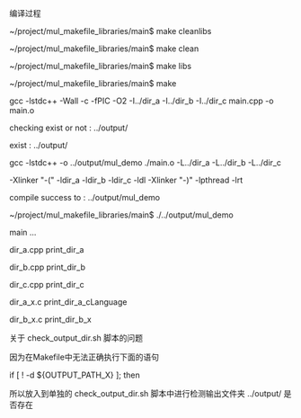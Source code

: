 
编译过程 

~/project/mul_makefile_libraries/main$ make cleanlibs

~/project/mul_makefile_libraries/main$ make clean 

~/project/mul_makefile_libraries/main$ make libs 

~/project/mul_makefile_libraries/main$ make

gcc -lstdc++ -Wall -c -fPIC -O2 -I../dir_a -I../dir_b -I../dir_c main.cpp -o main.o

checking exist or not :  ../output/

exist :  ../output/

gcc -lstdc++ -o ../output/mul_demo ./main.o -L../dir_a -L../dir_b -L../dir_c 

-Xlinker "-(" -ldir_a -ldir_b -ldir_c -ldl -Xlinker "-)" -lpthread -lrt



compile success to : ../output/mul_demo 



~/project/mul_makefile_libraries/main$ ./../output/mul_demo 

main ... 

 dir_a.cpp print_dir_a
 
 dir_b.cpp print_dir_b
 
 dir_c.cpp print_dir_c
 
 dir_a_x.c print_dir_a_cLanguage
 
 dir_b_x.c print_dir_b_x 
 

关于 check_output_dir.sh 脚本的问题

因为在Makefile中无法正确执行下面的语句 

if [ ! -d  ${OUTPUT_PATH_X} ]; then

所以放入到单独的 check_output_dir.sh 脚本中进行检测输出文件夹 ../output/ 是否存在


